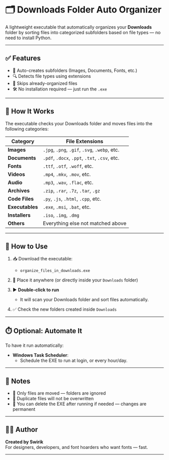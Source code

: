 # 🗂️ Downloads Folder Auto Organizer

A lightweight executable that automatically organizes your **Downloads** folder by sorting files into categorized subfolders based on file types — no need to install Python.

---

## ✅ Features

- 📁 Auto-creates subfolders (Images, Documents, Fonts, etc.)
- 🔍 Detects file types using extensions
- 🧠 Skips already-organized files
- 🛠️ No installation required — just run the `.exe`

---

## 📂 How It Works

The executable checks your Downloads folder and moves files into the following categories:

| Category     | File Extensions |
|--------------|------------------|
| **Images**       | `.jpg`, `.png`, `.gif`, `.svg`, `.webp`, etc. |
| **Documents**    | `.pdf`, `.docx`, `.ppt`, `.txt`, `.csv`, etc. |
| **Fonts**        | `.ttf`, `.otf`, `.woff`, etc. |
| **Videos**       | `.mp4`, `.mkv`, `.mov`, etc. |
| **Audio**        | `.mp3`, `.wav`, `.flac`, etc. |
| **Archives**     | `.zip`, `.rar`, `.7z`, `.tar`, `.gz` |
| **Code Files**   | `.py`, `.js`, `.html`, `.cpp`, etc. |
| **Executables**  | `.exe`, `.msi`, `.bat`, etc. |
| **Installers**   | `.iso`, `.img`, `.dmg` |
| **Others**       | Everything else not matched above |

---

## 🚀 How to Use

1. 📥 Download the executable:
   - `organize_files_in_downloads.exe`

2. 📂 Place it anywhere (or directly inside your `Downloads` folder)

3. ▶️ **Double-click to run**
   - It will scan your Downloads folder and sort files automatically.

4. ✅ Check the new folders created inside `Downloads`

---

## ⏱️ Optional: Automate It

To have it run automatically:

- **Windows Task Scheduler**:
  - Schedule the EXE to run at login, or every hour/day.

---

## 🧾 Notes

- 📌 Only files are moved — folders are ignored
- 🚫 Duplicate files will not be overwritten
- 🧹 You can delete the EXE after running if needed — changes are permanent

---

## 👨‍💻 Author

**Created by Swirik**  
For designers, developers, and font hoarders who want fonts — fast.

---

